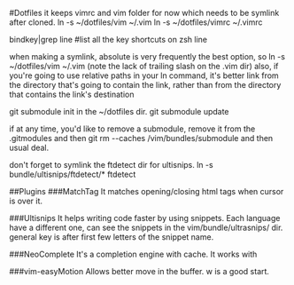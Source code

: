 #Dotfiles 
it keeps vimrc and vim folder for now which needs to be symlink after cloned. 
ln -s ~/dotfiles/vim ~/.vim
ln -s ~/dotfiles/vimrc ~/.vimrc


bindkey|grep line #list all the key shortcuts on zsh line

when making a symlink, absolute is very frequently the best option, so ln -s ~/dotfiles/vim ~/.vim  (note the lack of trailing slash on the .vim dir)
also, if you're going to use relative paths in your ln command, it's better link from the directory that's going to contain the link, rather than from the directory that contains the link's destination

git submodule init in the ~/dotfiles dir.
git submodule update 

if at any time, you'd like to remove a submodule, remove it from the .gitmodules
and then git rm --caches /vim/bundles/submodule and then usual deal.


don't forget to symlink the ftdetect dir for ultisnips.
ln -s bundle/ultisnips/ftdetect/* ftdetect



##Plugins
###MatchTag
It matches opening/closing  html tags when cursor is over it.

###Ultisnips
It helps writing code faster by using snippets. Each language have a different
one, can see the snippets in the vim/bundle/ultrasnips/ dir. general key is
<TAB> after first few letters of the snippet name.

###NeoComplete
It's a completion engine with cache. It works with <C-R> 

###vim-easyMotion
Allows better move in the buffer. <Leader><Leader>w is a good start. 






